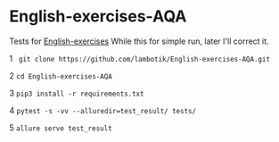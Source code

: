 # English-exercises-AQA
Tests for [English-exercises](https://github.com/Areso/English-exercises)
While this for simple run, later I'll correct it.

1 ``` git clone https://github.com/lambotik/English-exercises-AQA.git```
   
2 ```cd English-exercises-AQA```
   
3 ```pip3 install -r requirements.txt```
   
4 ```pytest -s -vv --alluredir=test_result/ tests/```
   
5 ```allure serve test_result```
